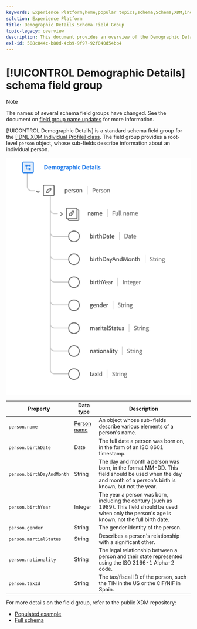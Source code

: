 ```yaml
---
keywords: Experience Platform;home;popular topics;schema;Schema;XDM;individual profile;fields;schemas;Schemas;Schema design;field group;field group;person;person details;profile person details;person;
solution: Experience Platform
title: Demographic Details Schema Field Group
topic-legacy: overview
description: This document provides an overview of the Demographic Details schema field group.
exl-id: 588c044c-b80d-4cb9-9f97-92f040d54bb4
---
```


# [!UICONTROL Demographic Details] schema field group

>[!NOTE]
>
>The names of several schema field groups have changed. See the document on [field group name updates](../name-updates.md) for more information.

[!UICONTROL Demographic Details] is a standard schema field group for the [[!DNL XDM Individual Profile] class](../../classes/individual-profile.md). The field group provides a root-level `person` object, whose sub-fields describe information about an individual person.

![](../../images/field-groups/demographic-details.png)

| Property | Data type | Description |
| --- | --- | --- |
| `person.name` | [Person name](../../data-types/person-name.md)  | An object whose sub-fields describe various elements of a person's name. |
| `person.birthDate` | Date | The full date a person was born on, in the form of an ISO 8601 timestamp. |
| `person.birthDayAndMonth` | String | The day and month a person was born, in the format MM-DD. This field should be used when the day and month of a person's birth is known, but not the year. |
| `person.birthYear` | Integer  | The year a person was born, including the century (such as 1989). This field should be used when only the person's age is known, not the full birth date. |
| `person.gender` | String | The gender identity of the person. |
| `person.martialStatus` | String | Describes a person's relationship with a significant other. |
| `person.nationality` | String | The legal relationship between a person and their state represented using the ISO 3166-1 Alpha-2 code. |
| `person.taxId` | String | The tax/fiscal ID of the person, such the TIN in the US or the CIF/NIF in Spain. |

For more details on the field group, refer to the public XDM repository:

* [Populated example](https://github.com/adobe/xdm/blob/master/components/mixins/profile/profile-person-details.example.1.json)
* [Full schema](https://github.com/adobe/xdm/blob/master/components/mixins/profile/profile-person-details.schema.json)